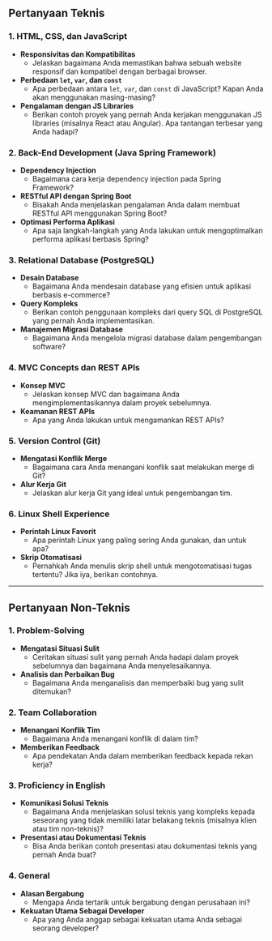 ## **Pertanyaan Teknis**

### **1. HTML, CSS, dan JavaScript**

- **Responsivitas dan Kompatibilitas**
    - Jelaskan bagaimana Anda memastikan bahwa sebuah website responsif dan kompatibel dengan berbagai browser.
- **Perbedaan `let`, `var`, dan `const`**
    - Apa perbedaan antara `let`, `var`, dan `const` di JavaScript? Kapan Anda akan menggunakan masing-masing?
- **Pengalaman dengan JS Libraries**
    - Berikan contoh proyek yang pernah Anda kerjakan menggunakan JS libraries (misalnya React atau Angular). Apa tantangan terbesar yang Anda hadapi?

### **2. Back-End Development (Java Spring Framework)**

- **Dependency Injection**
    - Bagaimana cara kerja dependency injection pada Spring Framework?
- **RESTful API dengan Spring Boot**
    - Bisakah Anda menjelaskan pengalaman Anda dalam membuat RESTful API menggunakan Spring Boot?
- **Optimasi Performa Aplikasi**
    - Apa saja langkah-langkah yang Anda lakukan untuk mengoptimalkan performa aplikasi berbasis Spring?

### **3. Relational Database (PostgreSQL)**

- **Desain Database**
    - Bagaimana Anda mendesain database yang efisien untuk aplikasi berbasis e-commerce?
- **Query Kompleks**
    - Berikan contoh penggunaan kompleks dari query SQL di PostgreSQL yang pernah Anda implementasikan.
- **Manajemen Migrasi Database**
    - Bagaimana Anda mengelola migrasi database dalam pengembangan software?

### **4. MVC Concepts dan REST APIs**

- **Konsep MVC**
    - Jelaskan konsep MVC dan bagaimana Anda mengimplementasikannya dalam proyek sebelumnya.
- **Keamanan REST APIs**
    - Apa yang Anda lakukan untuk mengamankan REST APIs?

### **5. Version Control (Git)**

- **Mengatasi Konflik Merge**
    - Bagaimana cara Anda menangani konflik saat melakukan merge di Git?
- **Alur Kerja Git**
    - Jelaskan alur kerja Git yang ideal untuk pengembangan tim.

### **6. Linux Shell Experience**

- **Perintah Linux Favorit**
    - Apa perintah Linux yang paling sering Anda gunakan, dan untuk apa?
- **Skrip Otomatisasi**
    - Pernahkah Anda menulis skrip shell untuk mengotomatisasi tugas tertentu? Jika iya, berikan contohnya.

---

## **Pertanyaan Non-Teknis**

### **1. Problem-Solving**

- **Mengatasi Situasi Sulit**
    - Ceritakan situasi sulit yang pernah Anda hadapi dalam proyek sebelumnya dan bagaimana Anda menyelesaikannya.
- **Analisis dan Perbaikan Bug**
    - Bagaimana Anda menganalisis dan memperbaiki bug yang sulit ditemukan?

### **2. Team Collaboration**

- **Menangani Konflik Tim**
    - Bagaimana Anda menangani konflik di dalam tim?
- **Memberikan Feedback**
    - Apa pendekatan Anda dalam memberikan feedback kepada rekan kerja?

### **3. Proficiency in English**

- **Komunikasi Solusi Teknis**
    - Bagaimana Anda menjelaskan solusi teknis yang kompleks kepada seseorang yang tidak memiliki latar belakang teknis (misalnya klien atau tim non-teknis)?
- **Presentasi atau Dokumentasi Teknis**
    - Bisa Anda berikan contoh presentasi atau dokumentasi teknis yang pernah Anda buat?

### **4. General**

- **Alasan Bergabung**
    - Mengapa Anda tertarik untuk bergabung dengan perusahaan ini?
- **Kekuatan Utama Sebagai Developer**
    - Apa yang Anda anggap sebagai kekuatan utama Anda sebagai seorang developer?